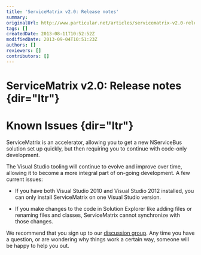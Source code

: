 ```yaml
---
title: 'ServiceMatrix v2.0: Release notes'
summary: 
originalUrl: http://www.particular.net/articles/servicematrix-v2.0-release-notes
tags: []
createdDate: 2013-08-11T10:52:52Z
modifiedDate: 2013-09-04T10:51:23Z
authors: []
reviewers: []
contributors: []
---
```


<span id="docs-internal-guid-72e49bdf-6d01-3691-bec4-407660e65f53">ServiceMatrix v2.0: Release notes</span> {dir="ltr"}
===========================================================================================================

<span id="docs-internal-guid-72e49bdf-6d01-3691-bec4-407660e65f53">Known Issues</span> {dir="ltr"}
======================================================================================

<span id="docs-internal-guid-72e49bdf-6d01-3691-bec4-407660e65f53">ServiceMatrix is an accelerator, allowing you to get a new NServiceBus solution set up quickly, but then requiring you to continue with code-only development.</span>

<span id="docs-internal-guid-72e49bdf-6d01-3691-bec4-407660e65f53">The Visual Studio tooling will continue to evolve and improve over time, allowing it to become a more integral part of on-going development. A few current issues: </span>

-   <span id="docs-internal-guid-72e49bdf-6d01-3691-bec4-407660e65f53">If
    you have both Visual Studio 2010 and Visual Studio 2012 installed,
    you can only install ServiceMatrix on one Visual Studio
    version.</span>

-   <span id="docs-internal-guid-72e49bdf-6d01-3691-bec4-407660e65f53">If
    you make changes to the code in Solution Explorer like adding files
    or renaming files and classes, ServiceMatrix cannot synchronize with
    those changes.</span>

<span id="docs-internal-guid-72e49bdf-6d01-3691-bec4-407660e65f53">We recommend that you sign up to our </span>[discussion group](http://particular.net/DiscussionGroup). Any time you have a question, or are wondering why things work a certain way, someone will be happy to help you out.


